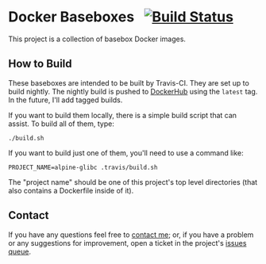 # Docker Baseboxes &nbsp; [![Build Status](https://travis-ci.org/ksclarke/docker-baseboxes.svg?branch=master)](https://travis-ci.org/ksclarke/docker-baseboxes)

This project is a collection of basebox Docker images.

## How to Build

These baseboxes are intended to be built by Travis-CI. They are set up to build nightly. The nightly build is pushed to [DockerHub](https://hub.docker.com/u/ksclarke) using the `latest` tag. In the future, I'll add tagged builds.

If you want to build them locally, there is a simple build script that can assist. To build all of them, type:

    ./build.sh

If you want to build just one of them, you'll need to use a command like:

    PROJECT_NAME=alpine-glibc .travis/build.sh

The "project name" should be one of this project's top level directories (that also contains a Dockerfile inside of it).

## Contact

If you have any questions feel free to <a href="mailto:ksclarke@ksclarke.io">contact me</a>; or, if you have a problem or any suggestions for improvement, open a ticket in the project's [issues queue](https://github.com/ksclarke/docker-baseboxes/issues).